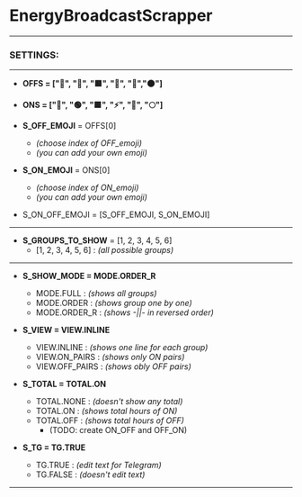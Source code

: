 # EnergyBroadcastScrapper
___

### SETTINGS:
___

- **OFFS = ["🪫", "🔴", "🟥", "🔻", "🌚","🌑"]**

- **ONS =  ["🔋", "🟢", "🟩", "⚡️", "🌝", "🌕"]**

- **S_OFF_EMOJI** = OFFS[0]
  - _(choose index of OFF_emoji)_
  - _(you can add your own emoji)_

- **S_ON_EMOJI** = ONS[0]
  - _(choose index of ON_emoji)_
  - _(you can add your own emoji)_

- S_ON_OFF_EMOJI = [S_OFF_EMOJI, S_ON_EMOJI]

___

- **S_GROUPS_TO_SHOW** = [1, 2, 3, 4, 5, 6]
  - [1, 2, 3, 4, 5, 6] : _(all possible groups)_

___

- **S_SHOW_MODE = MODE.ORDER_R**
  - MODE.FULL : _(shows all groups)_
  - MODE.ORDER : _(shows group one by one)_
  - MODE.ORDER_R : _(shows -||- in reversed order)_


- **S_VIEW = VIEW.INLINE**   
  - VIEW.INLINE : _(shows one line for each group)_
  - VIEW.ON_PAIRS : _(shows only ON pairs)_
  - VIEW.OFF_PAIRS : _(shows obly OFF pairs)_

- **S_TOTAL = TOTAL.ON**     
  - TOTAL.NONE : _(doesn't show any total)_
  - TOTAL.ON : _(shows total hours of ON)_
  - TOTAL.OFF : _(shows total hours of OFF)_
    - (TODO: create ON_OFF and OFF_ON)
    
- **S_TG = TG.TRUE**        
  - TG.TRUE : _(edit text for Telegram)_
  - TG.FALSE : _(doesn't edit text)_

___

